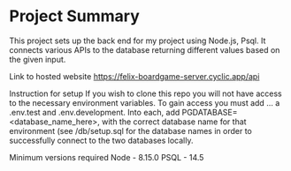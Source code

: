# Project Summary

This project sets up the back end for my project using Node.js, Psql. It connects various APIs to the database returning different values based on the given input.

Link to hosted website
https://felix-boardgame-server.cyclic.app/api

Instruction for setup
If you wish to clone this repo you will not have access to the necessary environment variables. To gain access you must add ... a .env.test and .env.development. Into each, add PGDATABASE=<database_name_here>, with the correct database name for that environment (see /db/setup.sql for the database names in order to successfully connect to the two databases locally.

Minimum versions required
Node - 8.15.0 PSQL - 14.5
